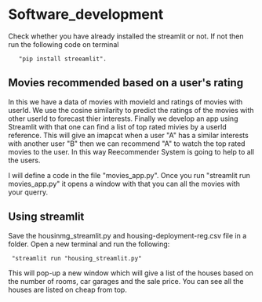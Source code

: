 # Software_development
 Check whether you have already installed the streamlit or not. If not then run the following code on terminal 
 
       "pip install streeamlit".
       
## Movies recommended based on a user's rating

In this we have a data of movies with movieId and ratings of movies with userId. We use the cosine similarity to predict the ratings of the movies with other userId to forecast thier interests. Finally we develop an app using Streamlit with that one can find a list of top rated mivies by a userId reference. This will give an imapcat when a user "A" has a similar interests with another user  "B" then we can recommend  "A" to watch the top rated movies to the user. In this way Reecommender System is going to help to all the users. 

I will define a code in the file "movies_app.py". Once you run  "streamlit run movies_app.py" it opens a window with that you can all the movies with your querry. 

## Using streamlit
  Save the housinmg_streamlit.py and housing-deployment-reg.csv file in a folder.
  Open a new terminal and run the following:
  
     "streamlit run "housing_streamlit.py"
  
This will pop-up a new window which will give a list of the houses based on the number of rooms, car garages and the sale price. You can see all the houses are listed on cheap from top.


